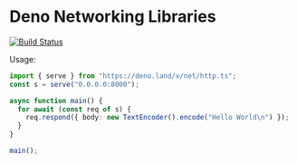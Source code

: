 # Deno Networking Libraries

[![Build Status](https://travis-ci.com/denoland/net.svg?branch=master)](https://travis-ci.com/denoland/net)

Usage:

```typescript
import { serve } from "https://deno.land/x/net/http.ts";
const s = serve("0.0.0.0:8000");

async function main() {
  for await (const req of s) {
    req.respond({ body: new TextEncoder().encode("Hello World\n") });
  }
}

main();
```

